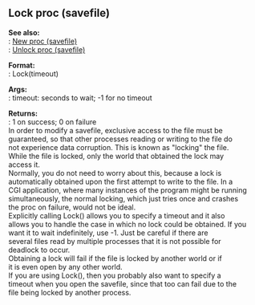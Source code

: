 ## Lock proc (savefile)    
**See also:**    
:   [New proc (savefile)](/savefile/proc/New)    
:   [Unlock proc (savefile)](/savefile/proc/Unlock)    
<!-- -->    
**Format:**    
:   Lock(timeout)    
<!-- -->    
**Args:**    
:   timeout: seconds to wait; -1 for no timeout    
<!-- -->    
**Returns:**    
:   1 on success; 0 on failure    
In order to modify a savefile, exclusive access to the file must be    
guaranteed, so that other processes reading or writing to the file do    
not experience data corruption. This is known as \"locking\" the file.    
While the file is locked, only the world that obtained the lock may    
access it.    
Normally, you do not need to worry about this, because a lock is    
automatically obtained upon the first attempt to write to the file. In a    
CGI application, where many instances of the program might be running    
simultaneously, the normal locking, which just tries once and crashes    
the proc on failure, would not be ideal.    
Explicitly calling Lock() allows you to specify a timeout and it also    
allows you to handle the case in which no lock could be obtained. If you    
want it to wait indefinitely, use -1. Just be careful if there are    
several files read by multiple processes that it is not possible for    
deadlock to occur.    
Obtaining a lock will fail if the file is locked by another world or if    
it is even open by any other world.    
If you are using Lock(), then you probably also want to specify a    
timeout when you open the savefile, since that too can fail due to the    
file being locked by another process.  